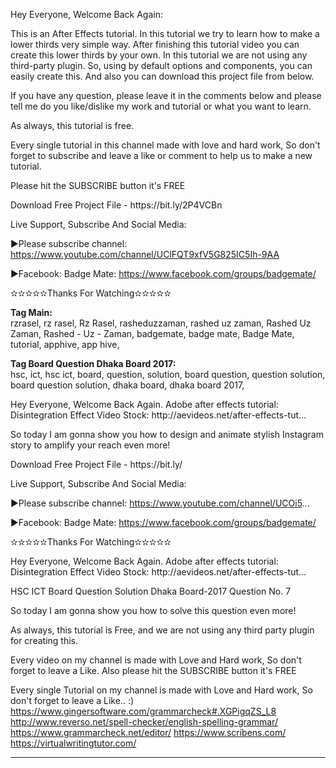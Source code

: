 
<p>
Hey Everyone, Welcome Back Again:

This is an After Effects tutorial. In this tutorial we try to learn how to make a lower thirds very simple way. After finishing this tutorial video you can create this lower thirds by your own. In this tutorial we are not using any third-party plugin. So, using by default options and components, you can easily create this. And also you can download this project file from below.


If you have any question, please leave it in the comments below and please tell me do you like/dislike my work and tutorial or what you want to learn.


As always, this tutorial is free.


Every single tutorial in this channel made with love and hard work, So don't forget to subscribe and leave a like or comment to help us to make a new tutorial.


Please hit the SUBSCRIBE button it's FREE
</p>
<p>
Download Free Project File - https://bit.ly/2P4VCBn
</p>
<p>
Live Support, Subscribe And Social Media:

▶Please subscribe channel: https://www.youtube.com/channel/UClFQT9xfV5G825IC5Ih-9AA

▶Facebook: Badge Mate: https://www.facebook.com/groups/badgemate/

✫✫✫✫✫Thanks For Watching✫✫✫✫✫
</p>



<b>Tag Main:</b>
<br />
rzrasel,
rz rasel,
Rz Rasel,
rasheduzzaman,
rashed uz zaman,
Rashed Uz Zaman,
Rashed - Uz - Zaman,
badgemate,
badge mate,
Badge Mate,
tutorial,
apphive,
app hive,

<b>Tag Board Question Dhaka Board 2017:</b>
<br />
hsc,
ict,
hsc ict,
board,
question,
solution,
board question,
question solution,
board question solution,
dhaka board,
dhaka board 2017,



<p>
Hey Everyone, Welcome Back Again.
Adobe after effects tutorial: Disintegration Effect Video Stock: http://aevideos.net/after-effects-tut...

So today I am gonna show you how to design and animate stylish Instagram story to amplify your reach even more!
</p>
<p>
Download Free Project File - https://bit.ly/
</p>
<p>
Live Support, Subscribe And Social Media:

▶Please subscribe channel: https://www.youtube.com/channel/UCOi5...

▶Facebook: Badge Mate: https://www.facebook.com/groups/badgemate/

✫✫✫✫✫Thanks For Watching✫✫✫✫✫
</p>




<p>
Hey Everyone, Welcome Back Again.
Adobe after effects tutorial: Disintegration Effect Video Stock: http://aevideos.net/after-effects-tut...

HSC ICT Board Question Solution Dhaka Board-2017 Question No. 7

So today I am gonna show you how to solve this question even more!

As always, this tutorial is Free, and we are not using any third party plugin for creating this. 

Every video on my channel is made with Love and Hard work, So don't forget to leave a Like. Also please hit the SUBSCRIBE button it's FREE

Every single Tutorial on my channel is made with Love and Hard work, So don't forget to leave a Like.. :)
https://www.gingersoftware.com/grammarcheck#.XGPigqZS_L8
http://www.reverso.net/spell-checker/english-spelling-grammar/
https://www.grammarcheck.net/editor/
https://www.scribens.com/
https://virtualwritingtutor.com/
</p>














---